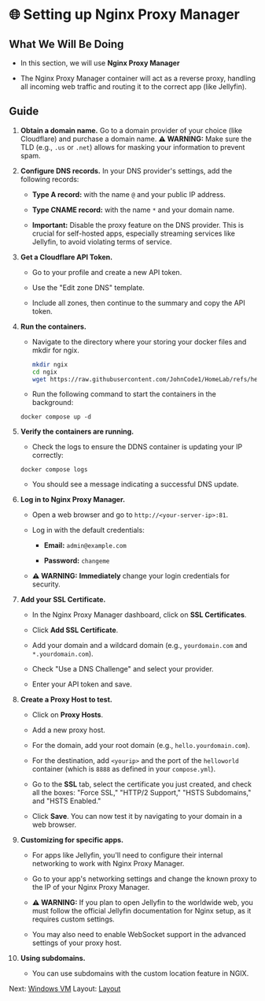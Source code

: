 # 🌐 Setting up Nginx Proxy Manager

## What We Will Be Doing

* In this section, we will use **Nginx Proxy Manager** 

* The Nginx Proxy Manager container will act as a reverse proxy, handling all incoming web traffic and routing it to the correct app (like Jellyfin).


## **Guide**

1. **Obtain a domain name.** Go to a domain provider of your choice (like Cloudflare) and purchase a domain name. **⚠️ WARNING:** Make sure the TLD (e.g., `.us` or `.net`) allows for masking your information to prevent spam.

2. **Configure DNS records.** In your DNS provider's settings, add the following records:

   * **Type A record:** with the name `@` and your public IP address.

   * **Type CNAME record:** with the name `*` and your domain name.

   * **Important:** Disable the proxy feature on the DNS provider. This is crucial for self-hosted apps, especially streaming services like Jellyfin, to avoid violating terms of service.

3. **Get a Cloudflare API Token.**

   * Go to your profile and create a new API token.

   * Use the "Edit zone DNS" template.

   * Include all zones, then continue to the summary and copy the API token.

4. **Run the containers.**

   * Navigate to the directory where your storing your docker files and mkdir for ngix.
     ```bash
     mkdir ngix
     cd ngix
     wget https://raw.githubusercontent.com/JohnCode1/HomeLab/refs/heads/main/docker/nginx/compose.yml
     ``` 

   * Run the following command to start the containers in the background:

   ```
   docker compose up -d
   ```

5. **Verify the containers are running.**

   * Check the logs to ensure the DDNS container is updating your IP correctly:

   ```
   docker compose logs
   ```

   * You should see a message indicating a successful DNS update.

7. **Log in to Nginx Proxy Manager.**

   * Open a web browser and go to `http://<your-server-ip>:81`.

   * Log in with the default credentials:

     * **Email:** `admin@example.com`

     * **Password:** `changeme`

   * **⚠️ WARNING:** **Immediately** change your login credentials for security.

8. **Add your SSL Certificate.**

   * In the Nginx Proxy Manager dashboard, click on **SSL Certificates**.

   * Click **Add SSL Certificate**.

   * Add your domain and a wildcard domain (e.g., `yourdomain.com` and `*.yourdomain.com`).

   * Check "Use a DNS Challenge" and select your provider.

   * Enter your API token and save.

9. **Create a Proxy Host to test.**

   * Click on **Proxy Hosts**.

   * Add a new proxy host.

   * For the domain, add your root domain (e.g., `hello.yourdomain.com`).

   * For the destination, add `<yourip>` and the port of the `helloworld` container (which is `8888` as defined in your `compose.yml`).

   * Go to the **SSL** tab, select the certificate you just created, and check all the boxes: "Force SSL," "HTTP/2 Support," "HSTS Subdomains," and "HSTS Enabled."

   * Click **Save**. You can now test it by navigating to your domain in a web browser.

10. **Customizing for specific apps.**

    * For apps like Jellyfin, you'll need to configure their internal networking to work with Nginx Proxy Manager.

    * Go to your app's networking settings and change the known proxy to the IP of your Nginx Proxy Manager.

    * **⚠️ WARNING:** If you plan to open Jellyfin to the worldwide web, you must follow the official Jellyfin documentation for Nginx setup, as it requires custom settings.

    * You may also need to enable WebSocket support in the advanced settings of your proxy host.
      
11. **Using subdomains.**

    * You can use subdomains with the custom location feature in NGIX.
   
Next: [Windows VM](../WindowsVM)
Layout: [Layout](../Proxmox)

